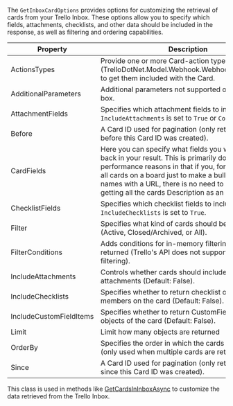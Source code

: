The `GetInboxCardOptions` provides options for customizing the retrieval of cards from your Trello Inbox. These options allow you to specify which fields, attachments, checklists, and other data should be included in the response, as well as filtering and ordering capabilities.

| Property           | Description                                                                                                                                                                                                 |
|------------------------|-------------------------------------------------------------------------------------------------------------------------------------------------------------------------------------------------------------|
| ActionsTypes           | Provide one or more Card-action types (TrelloDotNet.Model.Webhook.WebhookActionTypes) to get them included with the Card.                                                                                   |
| AdditionalParameters   | Additional parameters not supported out-of-the-box.                                                                                                                                                         |
| AttachmentFields       | Specifies which attachment fields to include if `IncludeAttachments` is set to `True` or `Cover`.                                                                                                          |
| Before                 | A Card ID used for pagination (only return cards before this Card ID was created).                                                                                                                          |
| CardFields             | Here you can specify what fields you wish to have back in your result. This is primarily done for performance reasons in that if you, for example get all cards on a board just to make a bullet list of card-names with a URL, there is no need to waste time getting all the cards Description as an example |
| ChecklistFields        | Specifies which checklist fields to include if `IncludeChecklists` is set to `True`.                                                                                                                        |
| Filter                 | Specifies what kind of cards should be included (Active, Closed/Archived, or All).                                                                                                                          |
| FilterConditions       | Adds conditions for in-memory filtering of the data returned (Trello's API does not support server-side filtering).                                                                                         |
| IncludeAttachments     | Controls whether cards should include their attachments (Default: False).                                                                                                                                  |
| IncludeChecklists      | Specifies whether to return checklist objects for members on the card (Default: False).                                                                                                                     |
| IncludeCustomFieldItems| Specifies whether to return CustomFieldsItem objects of the card (Default: False).                                                                                                                          |
| Limit                  | Limit how many objects are returned |
| OrderBy                | Specifies the order in which the cards are returned (only used when multiple cards are returned).                                                                                                           |
| Since                  | A Card ID used for pagination (only return cards since this Card ID was created).                                                                                                                           |

This class is used in methods like [GetCardsInInboxAsync](GetCardsInInboxAsync) to customize the data retrieved from the Trello Inbox.